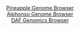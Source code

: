 <div id="Pineapple_Genome_Browser" align="center">
  <a href="https://igv.org/app/?sessionURL=blob:zZJdb5swFIb_i6VWm0TAhgABKZpol7Soa7Y2SdO0qpABA17Aprbz1Sj_fW60aTer1FxsmuQL.8gf73n87MCKCEk5AyGwTeSaCAEDyIqvx7hpazLCDZEgLHAtiQEEKYggLCMg3IECS4Wnt1_0yUqpVoaWRVXbaTAruSkdEzf4hTO8lmbGG.uc1zVOucCKC2mdCbziFi1XnTVJcdua.m3HdK0cK2zhuq04k9xqCSuTtb4v.VVKSsJ4Q5JmWSt6CJDoPDpjbhb4UzQbR1lGpLwi2zjvR1dxdOcMpg8X3vnD9OvlbOrNTse0ZFgtBenLtJmc2MMbOUm38018P_K_6WU7iuI8zpQ8cT6fDjYtFUT2kY96XYj8XqDhUJaTzf_Utx70yN4vt5Pvzk1RrOWF58.7g8qeTs6qCJWj6zf63hug5tlSuwCySvghgoYDPcO1vc7rFPUMCF_pCE5B.PhkACVwttDbH3dAbVttDJDkeXmQxwBc5ESAsBNA6KMgsN2u34VBgPbGDixF_ffQDqe3gQ_tyLa9pKC10jrniWStNDFj5iorzPLlSJZ2Jt1Ym1PcBC9Dvuk1VUXv_PRMFotg_ieaAdQE9OOHD9StvifTP_HuPUFMlR4r2.LZ20xG7r3dPAxjqUnxfLAgcp5de8XbgI6DU3DRYKX364pe_jRuhQXFTOnCikqa0pqq7Uxz5GsQItvR4oKM11ybCESZfoAGNJALP_4W1Nk_7X8A">Pineapple Genome Browser</a>
</div>
<div id="Alphonso_Genome_Browser" align="center">
  <a href="https://igv.org/app/?sessionURL=blob:zZJra9swFIb_i6BjA8d3xxcoI.ltXbeGpkvSpRRz4siOWlvyJNnOhfz3nZWNfVmh.bAxEAfpoMv7vnp2pKVSMcFJQlzTCUzHIQZRK9HdQlWX9BoqqkiSQ6moQSTNqaQ8oyTZkRyUhsn4E55caV2rxLKYrnsV8EKYyjOhgq3g0CkzE5V1IsoSFkKCFlJZQwmtsFjR9jq6gLo28W3PDKwlaLCgrFeCK2HVlBdph_elv1ppQbmoaFo1pWbPAlLUgxqXZg7vB7PbQZZRpa7o5nJ5PLi6HEy9s8n8on8yn4w.zCb92ZtbVnDQjaTHH6GZttzdBneR25z604vhPDhyh138BasnjrzTN2frmkmqjp3QiXwbax_DYXxJ1_.TbxzsQO_oEDZqnM.rkRwV2hH.qO0e.Xr91Z_6LzjfG6QUWYM0kGwlw8SxDc_uG4Hb7_2YOpFh2zHmIwUjyf2DQbSE7Am33..I3tTIDFH0W_OMj0GEXFJJkl5s26ETx27gh74dx87e2JFGln8v3PPJOA5td.C6_TRnpUagl6nitTKBc7PNcrPYHpjmdfB45J5nT0H0uT0fN2GEK36CJafzdXmzuHmRJRTw_I1o9zW6_gl9rxFi6sWhyAX.OrpbeadyNt760.FjuLkE5hSbuzb6Yzwhmj0smlzICjTuxw4ufzLXgmTANTZaptiClUxvZpii6EjiuB6iSzJRCmSRyGLx1jZswwnsd78R9fYP..8-">Alphonso Genome Browser</a>
</div>


<div id="DAF_Genomics_Browser" align="center">
  <a href="https://igv.org/app/?sessionURL=blob:tZFra9swFIb_iyD95JtkO64NYXhZ2mbtltHUDUspQbWPY7W25Epy0izkv1e4HYONMgYdSELiXN5X59mjDUjFBEcJIg4OHYyRhVQltnPatDV8pQ0olJS0VmAhCSVI4DmgZI9KqjTNLi9MZaV1qxLXLWhpr4GLhuXKUb5DW1uJTldgUm3i0Ib.EJxulZOLxiRr6tK6rQRXwqV5DkrZntsCX6.21Bw_Y6u.JayartasV10ZE8ZY4ZTUuGW8gKe_GPkPymaxD.linvb157CbFqP0fJpe.5NseTocL7PZ2SIbLo7mbM2p7iSM7k_Vdfj5araZMlDj7XeWhsu6mOaTb8HA_3Q0eWqZBDXCET4OPBwRHx0sVIu8MwhQXkmc4MCKyLFFgsB.vfrh0MxACoaSm1sLaUnzB5N.s0d61xpQSMFj1zOzkJAFSJTYsedFOI5JGESBF8f4YO1RJ.t3JnmSXcaRR1JChs4dbYx.yep.fEboz.B7Yfyts9n_iunhgm9g1n2Z3Hubq7Pl3YCcsGxAPo75LhPwFioLvfm1UsiGahN6eb6CobVRbIDrX2T8w.3hGQ--">DAF Genomics Browser</a>
</div>
